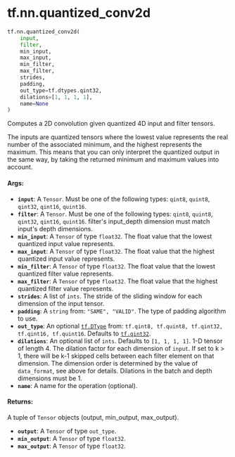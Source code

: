 <div itemscope itemtype="http://developers.google.com/ReferenceObject">
<meta itemprop="name" content="tf.nn.quantized_conv2d" />
<meta itemprop="path" content="Stable" />
</div>

# tf.nn.quantized_conv2d

``` python
tf.nn.quantized_conv2d(
    input,
    filter,
    min_input,
    max_input,
    min_filter,
    max_filter,
    strides,
    padding,
    out_type=tf.dtypes.qint32,
    dilations=[1, 1, 1, 1],
    name=None
)
```

Computes a 2D convolution given quantized 4D input and filter tensors.

The inputs are quantized tensors where the lowest value represents the real
number of the associated minimum, and the highest represents the maximum.
This means that you can only interpret the quantized output in the same way, by
taking the returned minimum and maximum values into account.

#### Args:

* <b>`input`</b>: A `Tensor`. Must be one of the following types: `qint8`, `quint8`, `qint32`, `qint16`, `quint16`.
* <b>`filter`</b>: A `Tensor`. Must be one of the following types: `qint8`, `quint8`, `qint32`, `qint16`, `quint16`.
    filter's input_depth dimension must match input's depth dimensions.
* <b>`min_input`</b>: A `Tensor` of type `float32`.
    The float value that the lowest quantized input value represents.
* <b>`max_input`</b>: A `Tensor` of type `float32`.
    The float value that the highest quantized input value represents.
* <b>`min_filter`</b>: A `Tensor` of type `float32`.
    The float value that the lowest quantized filter value represents.
* <b>`max_filter`</b>: A `Tensor` of type `float32`.
    The float value that the highest quantized filter value represents.
* <b>`strides`</b>: A list of `ints`.
    The stride of the sliding window for each dimension of the input
    tensor.
* <b>`padding`</b>: A `string` from: `"SAME", "VALID"`.
    The type of padding algorithm to use.
* <b>`out_type`</b>: An optional <a href="../../tf/dtypes/DType.md"><code>tf.DType</code></a> from: `tf.qint8, tf.quint8, tf.qint32, tf.qint16, tf.quint16`. Defaults to <a href="../../tf/dtypes.md#qint32"><code>tf.qint32</code></a>.
* <b>`dilations`</b>: An optional list of `ints`. Defaults to `[1, 1, 1, 1]`.
    1-D tensor of length 4.  The dilation factor for each dimension of
    `input`. If set to k > 1, there will be k-1 skipped cells between each
    filter element on that dimension. The dimension order is determined by the
    value of `data_format`, see above for details. Dilations in the batch and
    depth dimensions must be 1.
* <b>`name`</b>: A name for the operation (optional).


#### Returns:

A tuple of `Tensor` objects (output, min_output, max_output).

* <b>`output`</b>: A `Tensor` of type `out_type`.
* <b>`min_output`</b>: A `Tensor` of type `float32`.
* <b>`max_output`</b>: A `Tensor` of type `float32`.